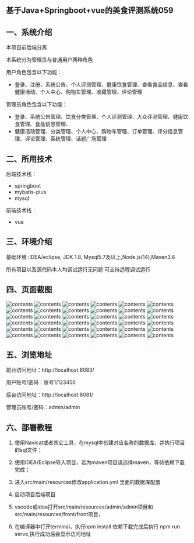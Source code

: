 ## 基于Java+Springboot+vue的美食评测系统059

## 一、系统介绍
本项目前后端分离

本系统分为管理员与普通用户两种角色

用户角色包含以下功能：

- 登录、注册、系统公告、个人评测管理、健康饮食管理、查看食品信息、查看健康活动、个人中心、购物车管理、收藏管理、评论管理

管理员角色包含以下功能：

- 登录、系统公告管理、饮食分类管理、个人评测管理、大众评测管理、健康饮食管理、食品信息管理、
- 健康活动管理、分类管理、个人中心、购物车管理、订单管理、评分信息管理、评论管理、系统管理、话题广场管理

## 二、所用技术

后端技术栈：

- springboot
- mybatis-plus
- mysql

前端技术栈：

- vue



## 三、环境介绍

基础环境 :IDEA/eclipse, JDK 1.8, Mysql5.7及以上,Node.js(14),Maven3.6

所有项目以及源代码本人均调试运行无问题 可支持远程调试运行

## 四、页面截图

![contents](./picture/picture0.png)
![contents](./picture/picture1.png)
![contents](./picture/picture2.png)
![contents](./picture/picture3.png)
![contents](./picture/picture4.png)
![contents](./picture/picture5.png)
![contents](./picture/picture6.png)
![contents](./picture/picture7.png)
![contents](./picture/picture8.png)
![contents](./picture/picture9.png)
![contents](./picture/picture10.png)
![contents](./picture/picture11.png)
![contents](./picture/picture12.png)
![contents](./picture/picture13.png)
![contents](./picture/picture14.png)
![contents](./picture/picture15.png)
![contents](./picture/picture16.png)
![contents](./picture/picture17.png)
![contents](./picture/picture18.png)
![contents](./picture/picture19.png)
![contents](./picture/picture20.png)
![contents](./picture/picture21.png)
![contents](./picture/picture22.png)
![contents](./picture/picture23.png)
![contents](./picture/picture24.png)
![contents](./picture/picture25.png)
![contents](./picture/picture26.png)
![contents](./picture/picture27.png)
![contents](./picture/picture28.png)
![contents](./picture/picture29.png)
![contents](./picture/picture30.png)
![contents](./picture/picture31.png)
![contents](./picture/picture32.png)
![contents](./picture/picture33.png)
![contents](./picture/picture34.png)
![contents](./picture/picture35.png)


## 五、浏览地址

前台访问地址：http://localhost:8083/

用户账号/密码：账号1/123456

后台访问地址：http://localhost:8081/

管理员账号/密码：admin/admin  

## 六、部署教程

1. 使用Navicat或者其它工具，在mysql中创建对应名称的数据库，并执行项目的sql文件；

2. 使用IDEA/Eclipse导入项目，若为maven项目请选择maven，等待依赖下载完成；

3. 进入src/main/resources修改application.yml 里面的数据库配置

4. 启动项目后端项目 

5. vscode或idea打开src/main/resources/admin/admin项目和src/main/resources/front/front项目，

6. 在编译器中打开terminal，执行npm install 依赖下载完成后执行 npm run serve,执行成功后会显示访问地址






